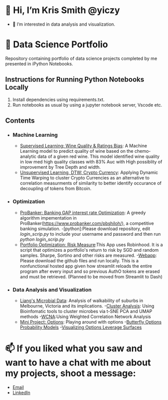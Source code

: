 # 👋 Hi, I’m Kris Smith @yiczy
- 👀 I’m interested in data analysis and visualization.

# 🌱 Data Science Portfolio
Repository containing portfolio of data science projects completed by me presented in iPython Notebooks.


## Instructions for Running Python Notebooks Locally
1. Install dependencies using requirements.txt.
2. Run notebooks as usual by using a jupyter notebook server, Vscode etc.

## Contents

- ### Machine Learning

	- [Supervised Learning: Wine Quality & Ratings Bias](https://github.com/yiczy/Wine-Quality/blob/main/Wine%20Quality.ipynb): A Machine Learning model to predict quality of wine based on the chemo-analytic data of a given red wine. This model identified wine quality in low med high quality classes with 83% Auc with High possiblity of improvement by Tree Depth and width.
	- [Unsupervised Learning, DTW: Crypto Currency](https://github.com/yiczy/DTW/blob/main/FinancialTimeSeriesClusteringDTW.ipynb): Applying Dynamic Time Warping to cluster Crypto Currencies as an alternative to correlation measurments of similarity to better identify occurance of decoupling of tokens from Bitcoin.

- ### Optimization

	- [ProBanker: Banking GAP interest rate Optimization](https://github.com/yiczy/Probanker): A greedy algorithm impementation in ProBanker(https://www.probanker.com/pbshiloh/), a competitive banking simulation.
    -[python]:Please download repository, edit _login_scrip.py_ to include your username and password and then run _python login_scrip.py_
	- [Portfolio Optimization: Risk Measure](https://github.com/yiczy/Portfolio-Optimization):This App uses Robinhood. It is a script that optimizes a portfolio's return to risk by SGD and random samples. Sharpe, Sortino and other risks are measured.
		-[Webapp](https://share.streamlit.io/kss239/streamlit_dashboard_portfolio_opt/main/app.py?utm_medium=email&_hsmi=215986359&_hsenc=p2ANqtz-_NJI2LSNy5FepUy3lBbQFHTA9Y-0L4BwRF4-YjbKled6tsR0FXLvb-opE1BDcNKkanrXCqBXPCL3IkLOuVwVEPVQ220SSbMg0fSPtn0grUl_aoXF0&utm_content=215986359&utm_source=hs_email): Please download the github files and run locally. This is a nonfunctional hosted app given how streamlit reloads the entire program after every input and so previous AuthO tokens are erased and must be retrieved. (Planned to be moved from Streamlit to Dash)

- ### Data Analysis and Visualization

	- [Liang's Microbial Data](https://github.com/yiczy/Liang-s-Project): Analysis of walkability of suburbs in Melbourne, Victoria and its implications.
    -[Cluster Analysis](https://github.com/yiczy/Liang-s-Project/blob/main/ClusteringProcessing.ipynb): Using Bioinfomatic tools to cluster microbes via t-SNE PCA and UMAP methods
    -[WCNA](https://github.com/yiczy/Liang-s-Project/blob/main/WCNA.ipynb):Using Weighted Correlation Network Analysis
	- [Mini Project: Options](https://github.com/sajal2692/data-science-portfolio/blob/master/Titanic%20Dataset%20-%20Exploratory%20Analysis.ipynb): Playing around with options
    -[Butterfly Options Probability Models](https://github.com/yiczy/Options-Visualizations/blob/main/ButterflyOptions%20Probabilities.ipynb)
    -[Visualizing Options Leverage Surfaces](https://github.com/yiczy/Options-Visualizations/blob/main/OptionLeverageSurface.ipynb)



# 📫 If you liked what you saw and want to have a chat with me about my projects, shoot a message:
- [Email](yiczyclean@gmail.com)
- [LinkedIn](www.linkedin.com/in/kss239)
